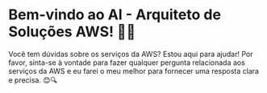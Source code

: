 # Bem-vindo ao AI - Arquiteto de Soluções AWS! 🚀🤖

Você tem dúvidas sobre os serviços da AWS? Estou aqui para ajudar! Por favor, sinta-se à vontade para fazer qualquer pergunta relacionada aos serviços da AWS e eu farei o meu melhor para fornecer uma resposta clara e precisa. 😊🔍
